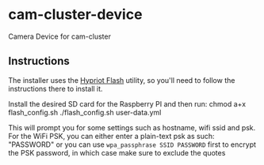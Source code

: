 # cam-cluster-device
Camera Device for cam-cluster

## Instructions

The installer uses the [Hypriot Flash](https://github.com/hypriot/flash) utility,
so you'll need to follow the instructions there to install it.

Install the desired SD card for the Raspberry PI and then run:
  chmod a+x flash_config.sh
  ./flash_config.sh user-data.yml

This will prompt you for some settings such as hostname, wifi ssid and psk.
For the WiFi PSK, you can either enter a plain-text psk as such: "PASSWORD"
or you can use `wpa_passphrase SSID PASSWORD` first to encrypt the PSK
password, in which case make sure to exclude the quotes
